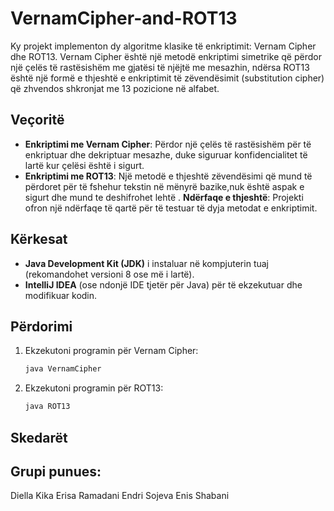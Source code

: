 # VernamCipher-and-ROT13
Ky projekt implementon dy algoritme klasike të enkriptimit: Vernam Cipher dhe ROT13. 
Vernam Cipher është një metodë enkriptimi simetrike që përdor një çelës të rastësishëm me 
gjatësi të njëjtë me mesazhin, ndërsa ROT13 është një formë e thjeshtë e enkriptimit të
zëvendësimit (substitution cipher) që zhvendos shkronjat me 13 pozicione në alfabet.
## Veçoritë
- **Enkriptimi me Vernam Cipher**: Përdor një çelës të rastësishëm për të enkriptuar dhe 
dekriptuar mesazhe, duke siguruar konfidencialitet të lartë kur çelësi është i sigurt.
- **Enkriptimi me ROT13**: Një metodë e thjeshtë zëvendësimi që mund të përdoret për të 
fshehur tekstin në mënyrë bazike,nuk është aspak e sigurt dhe mund te deshifrohet lehtë .
**Ndërfaqe e thjeshtë**: Projekti ofron një ndërfaqe të qartë për të testuar të dyja 
metodat e enkriptimit.
## Kërkesat
- **Java Development Kit (JDK)** i instaluar në kompjuterin tuaj 
(rekomandohet versioni 8 ose më i lartë).
- **IntelliJ IDEA** (ose ndonjë IDE tjetër për Java) për të ekzekutuar 
dhe modifikuar kodin.
## Përdorimi
1. Ekzekutoni programin për Vernam Cipher:
   ```bash
   java VernamCipher
2. Ekzekutoni programin për ROT13:
   ```bash
   java ROT13
## Skedarët
## Grupi punues:
Diella Kika
Erisa Ramadani
Endri Sojeva
Enis Shabani